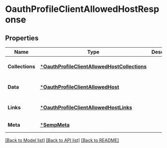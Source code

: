 # OauthProfileClientAllowedHostResponse

## Properties
Name | Type | Description | Notes
------------ | ------------- | ------------- | -------------
**Collections** | [***OauthProfileClientAllowedHostCollections**](OauthProfileClientAllowedHostCollections.md) |  | [optional] [default to null]
**Data** | [***OauthProfileClientAllowedHost**](OauthProfileClientAllowedHost.md) |  | [optional] [default to null]
**Links** | [***OauthProfileClientAllowedHostLinks**](OauthProfileClientAllowedHostLinks.md) |  | [optional] [default to null]
**Meta** | [***SempMeta**](SempMeta.md) |  | [default to null]

[[Back to Model list]](../README.md#documentation-for-models) [[Back to API list]](../README.md#documentation-for-api-endpoints) [[Back to README]](../README.md)

